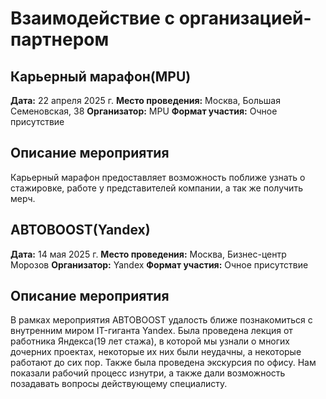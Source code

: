 # Взаимодействие с организацией-партнером

## Карьерный марафон(MPU)

**Дата:** 22 апреля 2025 г.
**Место проведения:** Москва, Большая Семеновская, 38
**Организатор:** MPU
**Формат участия:** Очное присутствие

## Описание мероприятия

Карьерный марафон предоставляет возможность поближе узнать о стажировке, работе у представителей компании, а так же получить мерч.

## АВТОBOOST(Yandex)

**Дата:** 14 мая 2025 г.
**Место проведения:** Москва, Бизнес-центр Морозов
**Организатор:** Yandex
**Формат участия:** Очное присутствие

## Описание мероприятия

В рамках мероприятия АВТОBOOST удалость ближе познакомиться с внутренним миром IT-гиганта Yandex. Была проведена лекция от работника Яндекса(19 лет стажа), в которой мы узнали о многих дочерних проектах, некоторые их них были неудачны, а некоторые работают до сих пор. Также была проведена экскурсия по офису. Нам показали рабочий процесс изнутри, а также дали возможность позадавать вопросы действующему специалисту.
